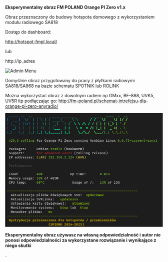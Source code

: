 **Eksperymentalny obraz FM POLAND Orange PI Zero v1.x**


Obraz przeznaczony do budowy hotspota domowego z wykorzystaniem modułu radiowego SA818


Dostęp do dashboard:

http://hotspot-fmpl.local/

lub

http://ip_adres

![Admin Menu](https://github.com/radioprj/orangepizerov1/blob/main/admin-menu.png)

Domyślnie obraz przygotowany do pracy z płytkami radiowymi SA818/SA868 na bazie schematu SPOTNIK lub ROLINK

Można wykorzystać obraz z dowolnym radiem np GMxx, BF-888, UVK5, UV5R itp podłączając go: http://fm-poland.pl/schemat-intrefejsu-dla-orange-pi-zero-anyradio/

![Hotspot login](https://github.com/radioprj/orangepizerov1/blob/main/hotspot-login.png)

**Eksperymentalny obraz używasz na własną odpowiedzialność i autor nie ponosi odpowiedzialności za wykorzystane rozwiązanie i wynikające z niego skutki**

.

